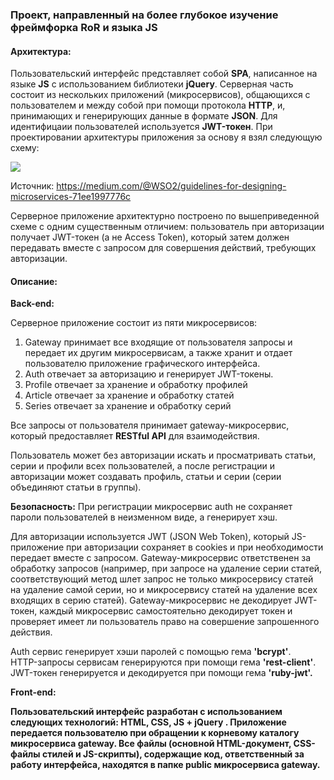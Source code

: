 <h3><b>Проект, направленный на более глубокое изучение фреймфорка RoR и языка JS</b></h3>


<h4><b>Архитектура:</b></h4>

Пользовательский интерфейс представляет собой <b>SPA</b>, написанное на языке <b>JS</b> с использованием библиотеки <b>jQuery</b>.
Серверная часть состоит из нескольких приложений (микросервисов), общающихся с пользователем и между собой при помощи протокола <b>HTTP</b>, и, принимающих и генерирующих данные в формате <b>JSON</b>. Для идентифицаии пользователей используется <b>JWT-токен</b>. При проектировании архитектуры приложения за основу я взял следующую схему:

<img src="https://cdn-images-1.medium.com/max/800/0*J_xfcITh-HsgX9aX.png">

Источник: https://medium.com/@WSO2/guidelines-for-designing-microservices-71ee1997776c

Серверное приложение архитектурно построено по вышеприведенной схеме с одним существенным отличием: пользователь при авторизации получает JWT-токен (а не Access Token), который затем должен передавать вместе с запросом для совершения действий, требующих авторизации.


<h4><b>Описание:</b></h4>

<b>Back-end:</b>

Серверное приложение состоит из пяти микросервисов:

1) Gateway принимает все входящие от пользователя запросы и передает их другим микросервисам, а также хранит и отдает пользователю приложение графического интерфейса.
2) Auth отвечает за авторизацию и генерирует JWT-токены.
3) Profile отвечает за хранение и обработку профилей
4) Article отвечает за хранение и обработку статей
5) Series отвечает за хранение и обработку серий

Все запросы от пользователя принимает gateway-микросервис, который предоставляет <b>RESTful API</b> для взаимодействия.

Пользователь может без авторизации искать и просматривать статьи, серии и профили всех пользователей, а после регистрации и авторизации может создавать профиль, статьи и серии (серии объединяют статьи в группы).

<b>Безопасность:</b>
При регистрации микросервис auth не сохраняет пароли пользователей в неизменном виде, а генерирует хэш.

Для авторизации используется JWT (JSON Web Token), который JS-приложение при авторизации сохраняет в cookies и при необходимости передает вместе с запросом. Gateway-микросервис ответственен за обработку запросов (например, при запросе на удаление серии статей, соответствующий метод шлет запрос не только микросервису статей на удаление самой серии, но и микросервису статей на удаление всех входящих в серию статей). Gateway-микросервис не декодирует JWT-токен, каждый микросервис самостоятельно декодирует токен и проверяет имеет ли пользователь право на совершение запрошенного действия.

Auth сервис генерирует хэши паролей с помощью гема <b>'bcrypt'</b>.<br>
HTTP-запросы сервисам генерируются при помощи гема <b>'rest-client'</b>.<br>
JWT-токен генерируется и декодируется при помощи гема <b>'ruby-jwt'<b/>.


<b>Front-end:</b>

Пользовательский интерфейс разработан c использованием следующих технологий: <b>HTML, CSS, JS + jQuery </b>. Приложение передается пользователю при обращении к корневому каталогу микросервиса gateway. Все файлы (основной HTML-документ, СSS-файлы стилей и JS-скрипты), содержащие код, ответственный за работу интерфейса, находятся в папке <b>public</b> микросервиса gateway.

